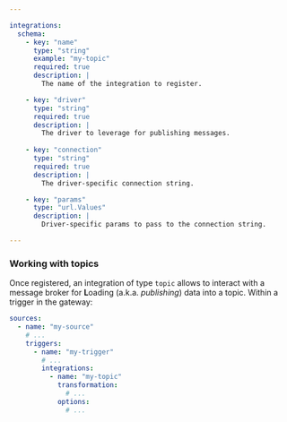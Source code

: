 ```yaml
---

integrations:
  schema:
    - key: "name"
      type: "string"
      example: "my-topic"
      required: true
      description: |
        The name of the integration to register.

    - key: "driver"
      type: "string"
      required: true
      description: |
        The driver to leverage for publishing messages.
    
    - key: "connection"
      type: "string"
      required: true
      description: |
        The driver-specific connection string.

    - key: "params"
      type: "url.Values"
      description: |
        Driver-specific params to pass to the connection string.

---
```


### Working with topics

Once registered, an integration of type `topic` allows to interact with a message
broker for **L**oading (a.k.a. *publishing*) data into a topic. Within a trigger
in the gateway:
```yml
sources:
  - name: "my-source"
    # ...
    triggers:
      - name: "my-trigger"
        # ...
        integrations:
          - name: "my-topic"
            transformation:
              # ...
            options:
              # ...
```
